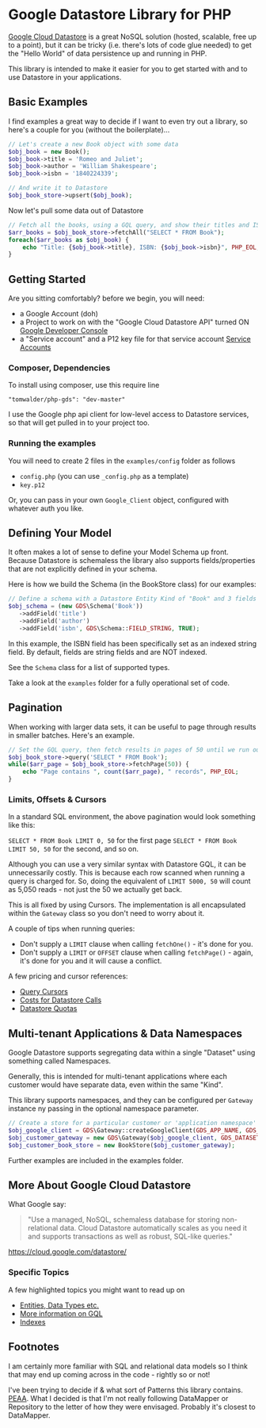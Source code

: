 # Google Datastore Library for PHP #

[Google Cloud Datastore](https://cloud.google.com/datastore/) is a great NoSQL solution (hosted, scalable, free up to a point), but it can be tricky (i.e. there's lots of code glue needed) to get the "Hello World" of data persistence up and running in PHP.

This library is intended to make it easier for you to get started with and to use Datastore in your applications.

## Basic Examples ##

I find examples a great way to decide if I want to even try out a library, so here's a couple for you (without the boilerplate)...

```php
// Let's create a new Book object with some data
$obj_book = new Book();
$obj_book->title = 'Romeo and Juliet';
$obj_book->author = 'William Shakespeare';
$obj_book->isbn = '1840224339';

// And write it to Datastore
$obj_book_store->upsert($obj_book);
```

Now let's pull some data out of Datastore

```php
// Fetch all the books, using a GQL query, and show their titles and ISBN
$arr_books = $obj_book_store->fetchAll("SELECT * FROM Book");
foreach($arr_books as $obj_book) {
    echo "Title: {$obj_book->title}, ISBN: {$obj_book->isbn}", PHP_EOL;
}
```

## Getting Started ##

Are you sitting comfortably? before we begin, you will need: 
- a Google Account (doh)
- a Project to work on with the "Google Cloud Datastore API" turned ON [Google Developer Console](https://console.developers.google.com/)
- a "Service account" and a P12 key file for that service account [Service Accounts](https://developers.google.com/accounts/docs/OAuth2#serviceaccount)

### Composer, Dependencies ###

To install using composer, use this require line

`"tomwalder/php-gds": "dev-master"`

I use the Google php api client for low-level access to Datastore services, so that will get pulled in to your project too.

### Running the examples ###

You will need to create 2 files in the `examples/config` folder as follows
- `config.php` (you can use `_config.php` as a template)
- `key.p12`

Or, you can pass in your own `Google_Client` object, configured with whatever auth you like.

## Defining Your Model ##

It often makes a lot of sense to define your Model Schema up front.  Because Datastore is schemaless the library also supports fields/properties that are not explicitly defined in your schema.  

Here is how we build the Schema (in the BookStore class) for our examples:

```php
// Define a schema with a Datastore Entity Kind of "Book" and 3 fields
$obj_schema = (new GDS\Schema('Book'))
   ->addField('title')
   ->addField('author')
   ->addField('isbn', GDS\Schema::FIELD_STRING, TRUE);
```

In this example, the ISBN field has been specifically set as an indexed string field. By default, fields are string fields and are NOT indexed. 

See the `Schema` class for a list of supported types.

Take a look at the `examples` folder for a fully operational set of code.

## Pagination ##

When working with larger data sets, it can be useful to page through results in smaller batches. Here's an example.

```php
// Set the GQL query, then fetch results in pages of 50 until we run out
$obj_book_store->query('SELECT * FROM Book');
while($arr_page = $obj_book_store->fetchPage(50)) {
    echo "Page contains ", count($arr_page), " records", PHP_EOL;
}
```

### Limits, Offsets & Cursors ###

In a standard SQL environment, the above pagination would look something like this:

`SELECT * FROM Book LIMIT 0, 50` for the first page 
`SELECT * FROM Book LIMIT 50, 50` for the second, and so on.

Although you can use a very similar syntax with Datastore GQL, it can be unnecessarily costly. This is because each row scanned when running a query is charged for. So, doing the equivalent of `LIMIT 5000, 50` will count as 5,050 reads - not just the 50 we actually get back.

This is all fixed by using Cursors. The implementation is all encapsulated within the `Gateway` class so you don't need to worry about it.

A couple of tips when running queries:

- Don't supply a `LIMIT` clause when calling `fetchOne()` - it's done for you.
- Don't supply a `LIMIT` or `OFFSET` clause when calling `fetchPage()` - again, it's done for you and it will cause a conflict. 

A few pricing and cursor references:

- [Query Cursors](https://cloud.google.com/datastore/docs/concepts/queries#Datastore_Query_cursors)
- [Costs for Datastore Calls](https://cloud.google.com/appengine/pricing)
- [Datastore Quotas](https://cloud.google.com/appengine/docs/quotas#Datastore)

## Multi-tenant Applications & Data Namespaces ##

Google Datastore supports segregating data within a single "Dataset" using something called Namespaces.

Generally, this is intended for multi-tenant applications where each customer would have separate data, even within the same "Kind".

This library supports namespaces, and they can be configured per `Gateway` instance ny passing in the optional namespace parameter.

```php
// Create a store for a particular customer or 'application namespace'
$obj_google_client = GDS\Gateway::createGoogleClient(GDS_APP_NAME, GDS_SERVICE_ACCOUNT_NAME, GDS_KEY_FILE_PATH);
$obj_customer_gateway = new GDS\Gateway($obj_google_client, GDS_DATASET_ID, 'customer-namespace');
$obj_customer_book_store = new BookStore($obj_customer_gateway);
```

Further examples are included in the examples folder.

## More About Google Cloud Datastore ##

What Google say:

> "Use a managed, NoSQL, schemaless database for storing non-relational data. Cloud Datastore automatically scales as you need it and supports transactions as well as robust, SQL-like queries."

https://cloud.google.com/datastore/

### Specific Topics ###

A few highlighted topics you might want to read up on
- [Entities, Data Types etc.](https://cloud.google.com/datastore/docs/concepts/entities)
- [More information on GQL](https://cloud.google.com/datastore/docs/concepts/gql)
- [Indexes](https://cloud.google.com/datastore/docs/concepts/indexes)

## Footnotes ##

I am certainly more familiar with SQL and relational data models so I think that may end up coming across in the code - rightly so or not!

I've been trying to decide if & what sort of Patterns this library contains. [PEAA](http://martinfowler.com/eaaCatalog/index.html). What I decided is that I'm not really following DataMapper or Repository to the letter of how they were envisaged. Probably it's closest to DataMapper. 

